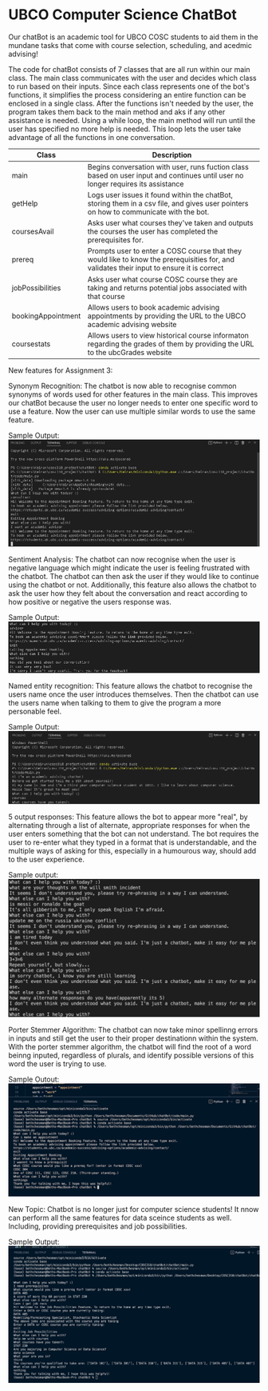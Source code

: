 # UBCO Computer Science ChatBot

Our chatBot is an academic tool for UBCO COSC students to aid them in the mundane tasks that come with course selection, scheduling, and acedmic advising!

The code for chatBot consists of 7 classes that are all run within our main class. The main class communicates with the user and decides which class to run based on their inputs. Since each class represents one of the bot's functions, it simplifies the process considering an entire function can be enclosed in a single class. After the functions isn't needed by the user, the program takes them back to the main method and aks if any other assistance is needed. Using a while loop, the main method will run until the user has specified no more help is needed. This loop lets the user take advantage of all the functions in one conversation.


| Class | Description |
| ----------- | ----------- |
| main | Begins conversation with user, runs fuction class based on user input and continues until user no longer requires its assistance |
| getHelp | Logs user issues it found within the chatBot, storing them in a csv file, and gives user pointers on how to communicate with the bot.  |
| coursesAvail | Asks user what courses they've taken and outputs the courses the user has completed the prerequisites for. |
| prereq | Prompts user to enter a COSC course that they would like to know the prerequisities for, and validates their input to ensure it is correct |
| jobPossibilities | Asks user what course COSC course they are taking and returns potential jobs associated with that course |
| bookingAppointment | Allows users to book academic advising appointments by providing the URL to the UBCO academic advising website | 
| coursestats | Allows users to view historical course informaton regarding the grades of them by providing the URL to the ubcGrades website | 

New features for Assignment 3:

Synonym Recognition:
The chatbot is now able to recognise common synonyms of words used for other features in the main class. This improves our chatBot because the user no longer needs to enter one specific word to use a feature. Now the user can use multiple similar words to use the same feature. 

Sample Output:
![Sample output](Images/synonym_sample.PNG)

Sentiment Analysis:
The chatbot can now recognise when the user is negative language which might indicate the user is feeling frustrated with the chatbot. The chatbot can then ask the user if they would like to continue using the chatbot or not. Additionally, this feature also allows the chatbot to ask the user how they felt about the conversation and react according to how positive or negative the users response was.

Sample Output:
![Sample output](Images/sentiment_sample.PNG)

Named entity recognition:
This feature allows the chatbot to recognise the users name once the user introduces themselves. Then the chatbot can use the users name when talking to them to give the program a more personable feel. 

Sample Output:
![Sample output](Images/ner_sample.PNG)

5 output responses:
This feature allows the bot to appear more "real", by alternating through a list of alternate, appropriate responses for when the user enters something that the bot can not understand. The bot requires the user to re-enter what they typed in a format that is understandable, and the multiple ways of asking for this, especially in a humourous way, should add to the user experience.

Sample output:
![output responses](Images/alternate_responses.png)

Porter Stemmer Algorithm:
The chatbot can now take minor spellinng errors in inputs and still get the user to their proper destinationn within the system. With the porter stemmer algorithm, the chatbot will find the root of a word beinng inputed, regardless of plurals, and identify possible versions of this word the user is trying to use.

Sample Outout:
![output responses](Images/porter_stemmer.png)

New Topic:
Chatbot is no longer just for computer science students! It nnow can perform all the same features for data sceince students as well. Including, providing prerequisites and job possibilities.

Sample Output:
![output responses](Images/Data_topic.png)
